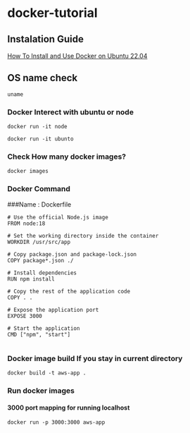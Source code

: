 # docker-tutorial



## Instalation Guide 
[How To Install and Use Docker on Ubuntu 22.04](https://www.digitalocean.com/community/tutorials/how-to-install-and-use-docker-on-ubuntu-22-04)



## OS name check
```
uname
```
### Docker Interect with ubuntu or node
```
docker run -it node
```

```
docker run -it ubunto
```

### Check How many docker images?
```
docker images
```


### Docker Command 
###Name :  Dockerfile

```
# Use the official Node.js image
FROM node:18

# Set the working directory inside the container
WORKDIR /usr/src/app

# Copy package.json and package-lock.json
COPY package*.json ./

# Install dependencies
RUN npm install

# Copy the rest of the application code
COPY . .

# Expose the application port
EXPOSE 3000

# Start the application
CMD ["npm", "start"]


```
### Docker image build If you stay in current directory

```
docker build -t aws-app .

```


### Run docker images 
#### 3000 port mapping for running  localhost 
```
docker run -p 3000:3000 aws-app

```